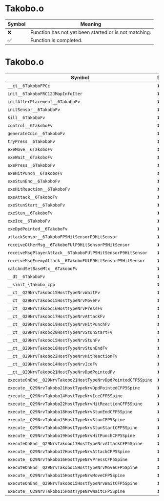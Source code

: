 # Takobo.o
| Symbol | Meaning 
| ------------- | ------------- 
| :x: | Function has not yet been started or is not matching. 
| :white_check_mark: | Function is completed. 


# Takobo.o
| Symbol | Decompiled? |
| ------------- | ------------- |
| `__ct__6TakoboFPCc` | :x: |
| `init__6TakoboFRC12JMapInfoIter` | :x: |
| `initAfterPlacement__6TakoboFv` | :x: |
| `initSensor__6TakoboFv` | :x: |
| `kill__6TakoboFv` | :x: |
| `control__6TakoboFv` | :x: |
| `generateCoin__6TakoboFv` | :x: |
| `tryPress__6TakoboFv` | :x: |
| `exeMove__6TakoboFv` | :x: |
| `exeWait__6TakoboFv` | :x: |
| `exePress__6TakoboFv` | :x: |
| `exeHitPunch__6TakoboFv` | :x: |
| `exeStunEnd__6TakoboFv` | :x: |
| `exeHitReaction__6TakoboFv` | :x: |
| `exeAttack__6TakoboFv` | :x: |
| `exeStunStart__6TakoboFv` | :x: |
| `exeStun__6TakoboFv` | :x: |
| `exeIce__6TakoboFv` | :x: |
| `exeDpdPointed__6TakoboFv` | :x: |
| `attackSensor__6TakoboFP9HitSensorP9HitSensor` | :x: |
| `receiveOtherMsg__6TakoboFUlP9HitSensorP9HitSensor` | :x: |
| `receiveMsgPlayerAttack__6TakoboFUlP9HitSensorP9HitSensor` | :x: |
| `receiveMsgEnemyAttack__6TakoboFUlP9HitSensorP9HitSensor` | :x: |
| `calcAndSetBaseMtx__6TakoboFv` | :x: |
| `__dt__6TakoboFv` | :x: |
| `__sinit_\Takobo_cpp` | :x: |
| `__ct__Q29NrvTakobo15HostTypeNrvWaitFv` | :x: |
| `__ct__Q29NrvTakobo15HostTypeNrvMoveFv` | :x: |
| `__ct__Q29NrvTakobo16HostTypeNrvPressFv` | :x: |
| `__ct__Q29NrvTakobo17HostTypeNrvAttackFv` | :x: |
| `__ct__Q29NrvTakobo19HostTypeNrvHitPunchFv` | :x: |
| `__ct__Q29NrvTakobo20HostTypeNrvStunStartFv` | :x: |
| `__ct__Q29NrvTakobo15HostTypeNrvStunFv` | :x: |
| `__ct__Q29NrvTakobo18HostTypeNrvStunEndFv` | :x: |
| `__ct__Q29NrvTakobo22HostTypeNrvHitReactionFv` | :x: |
| `__ct__Q29NrvTakobo14HostTypeNrvIceFv` | :x: |
| `__ct__Q29NrvTakobo21HostTypeNrvDpdPointedFv` | :x: |
| `executeOnEnd__Q29NrvTakobo21HostTypeNrvDpdPointedCFP5Spine` | :x: |
| `execute__Q29NrvTakobo21HostTypeNrvDpdPointedCFP5Spine` | :x: |
| `execute__Q29NrvTakobo14HostTypeNrvIceCFP5Spine` | :x: |
| `execute__Q29NrvTakobo22HostTypeNrvHitReactionCFP5Spine` | :x: |
| `execute__Q29NrvTakobo18HostTypeNrvStunEndCFP5Spine` | :x: |
| `execute__Q29NrvTakobo15HostTypeNrvStunCFP5Spine` | :x: |
| `execute__Q29NrvTakobo20HostTypeNrvStunStartCFP5Spine` | :x: |
| `execute__Q29NrvTakobo19HostTypeNrvHitPunchCFP5Spine` | :x: |
| `executeOnEnd__Q29NrvTakobo17HostTypeNrvAttackCFP5Spine` | :x: |
| `execute__Q29NrvTakobo17HostTypeNrvAttackCFP5Spine` | :x: |
| `execute__Q29NrvTakobo16HostTypeNrvPressCFP5Spine` | :x: |
| `executeOnEnd__Q29NrvTakobo15HostTypeNrvMoveCFP5Spine` | :x: |
| `execute__Q29NrvTakobo15HostTypeNrvMoveCFP5Spine` | :x: |
| `executeOnEnd__Q29NrvTakobo15HostTypeNrvWaitCFP5Spine` | :x: |
| `execute__Q29NrvTakobo15HostTypeNrvWaitCFP5Spine` | :x: |
